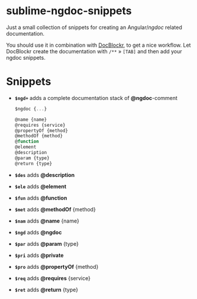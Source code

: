 sublime-ngdoc-snippets
======================

Just a small collection of snippets for creating an Angular/*ngdoc* related documentation.

You should use it in combination with [DocBlockr](https://sublime.wbond.net/packages/DocBlockr), to get a nice workflow.
Let DocBlockr create the documentation with `/**` » `[TAB]` and then add your ngdoc snippets.

Snippets
========

+ **`$ngd+`** adds a complete documentation stack of **@ngdoc**-comment

    ```js
    $ngdoc {...}  

    @name {name}  
    @requires {service}  
    @propertyOf {method}  
    @methodOf {method}  
    @function  
    @element
    @description
    @param {type}
    @return {type}
    ```
+ **`$des`** adds **@description**
+ **`$ele`** adds **@element**
+ **`$fun`** adds **@function**
+ **`$met`** adds **@methodOf** {method}
+ **`$nam`** adds **@name** {name}
+ **`$ngd`** adds **@ngdoc**
+ **`$par`** adds **@param** {type}
+ **`$pri`** adds **@private**
+ **`$pro`** adds **@propertyOf** {method}
+ **`$req`** adds **@requires** {service}
+ **`$ret`** adds **@return** {type}